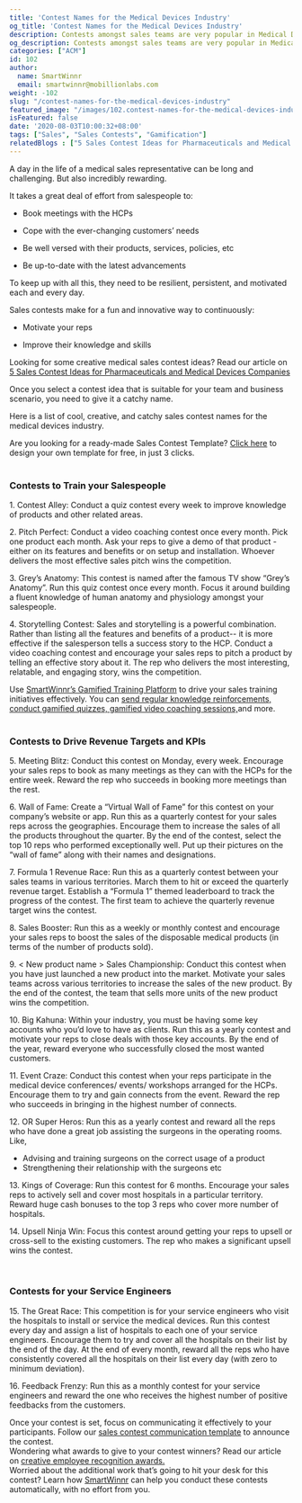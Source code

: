 ```yaml
---
title: 'Contest Names for the Medical Devices Industry'
og_title: 'Contest Names for the Medical Devices Industry'
description: Contests amongst sales teams are very popular in Medical Devices. It could be to drive sales targets or to make learning fun and exciting. Here are some cool, creative, and catchy sales contest names.
og_description: Contests amongst sales teams are very popular in Medical Devices. It could be to drive sales targets or to make learning fun and exciting. Here are some cool, creative, and catchy sales contest names.
categories: ["ACM"]
id: 102
author:
  name: SmartWinnr
  email: smartwinnr@mobillionlabs.com
weight: -102
slug: "/contest-names-for-the-medical-devices-industry"
featured_image: "/images/102.contest-names-for-the-medical-devices-industry.jpg"
isFeatured: false
date: '2020-08-03T10:00:32+08:00'
tags: ["Sales", "Sales Contests", "Gamification"]
relatedBlogs : ["5 Sales Contest Ideas for Pharmaceuticals and Medical Devices Companies", "Top 20 Sales Contest Names", "25 Creative Sales Team Names", "23 Sales incentive ideas to keep your sales team motivated", "Sales Contest Communication Template"]
---
```


A day in the life of a medical sales representative can be long and challenging. But also incredibly rewarding. 

It takes a great deal of effort from salespeople to:

* Book meetings with the HCPs

* Cope with the ever-changing customers’ needs

* Be well versed with their products, services, policies, etc

* Be up-to-date with the latest advancements

To keep up with all this, they need to be resilient, persistent, and motivated each and every day.

Sales contests make for a fun and innovative way to continuously: 

* Motivate your reps 

* Improve their knowledge and skills

<div class="ml_text_italic ml-margin-bottom10">Looking for some creative medical sales contest ideas? Read our article on <a href="https://www.smartwinnr.com/post/5-sales-contests-for-pharma-and-medical-device-companies/" target="_blank" class="ml-desc-text">5 Sales Contest Ideas for Pharmaceuticals and Medical Devices Companies</a></div>  

Once you select a contest idea that is suitable for your team and business scenario, you need to give it a catchy name. 

Here is a list of cool, creative, and catchy sales contest names for the medical devices industry.

<div class="ml_pro_tip ml-margin-top20 ml-margin-bottom20">
  Are you looking for a ready-made <span class="ml_text_bold">Sales Contest Template?</span> <a href="https://tools.smartwinnr.com" target="_blank" class="ml_custom_link">Click here</a> to design your own template for free, in just 3 clicks.
</div>

<br>

### **Contests to Train your Salespeople**

<div class="ml-margin-left10">
  <p><span class="ml_text_bold"> 1. Contest Alley: </span>Conduct a quiz contest every week to <span class="ml_highlighted_text">improve knowledge of products</span> and other related areas.</p>
  <p><span class="ml_text_bold"> 2. Pitch Perfect: </span>Conduct a video coaching contest once every month. Pick one product each month. Ask your reps to give a demo of that product - either on its features and benefits or on setup and installation. Whoever delivers the most <span class="ml_highlighted_text">effective sales pitch</span> wins the competition. </p>
  <p><span class="ml_text_bold"> 3. Grey’s Anatomy: </span>This contest is named after the famous TV show “Grey’s Anatomy”. Run this quiz contest once every month. Focus it around building a fluent <span class="ml_highlighted_text">knowledge of human anatomy and physiology</span> amongst your salespeople.</p>
  <p><span class="ml_text_bold"> 4. Storytelling Contest: </span><span class="ml_highlighted_text">Sales and storytelling</span> is a powerful combination. Rather than listing all the features and benefits of a product-- it is more effective if the salesperson tells a success story to the HCP. Conduct a video coaching contest and encourage your sales reps to pitch a product by telling an effective story about it. The rep who delivers the most interesting, relatable, and engaging story, wins the competition.</p>
</div>

<div class="ml_text_italic ml-margin-bottom10">Use <a href="https://www.smartwinnr.com/product/targeted-learning/" target="_blank" class="ml-desc-text">SmartWinnr’s Gamified Training Platform</a> to drive your sales training initiatives effectively. You can <a href="https://www.smartwinnr.com/product/targeted-learning/" target="_blank" class="ml-desc-text">send regular knowledge reinforcements, conduct gamified quizzes, </a><a href="https://www.smartwinnr.com/product/sales-coaching/" target="_blank" class="ml-desc-text"> gamified video coaching sessions,</a>and more.</div>

<br>

### **Contests to Drive Revenue Targets and KPIs**

<div class="ml-margin-left10">
  <p><span class="ml_text_bold"> 5. Meeting Blitz: </span>Conduct this contest on Monday, every week. Encourage your sales reps to <span class="ml_highlighted_text">book as many meetings</span> as they can with the HCPs for the entire week. Reward the rep who succeeds in booking more meetings than the rest.</p>
  <p><span class="ml_text_bold"> 6. Wall of Fame: </span>Create a “Virtual Wall of Fame” for this contest on your company’s website or app. Run this as a quarterly contest for your sales reps across the geographies. Encourage them to increase the <span class="ml_highlighted_text">sales of all the products</span> throughout the quarter. By the end of the contest, select the top 10 reps who performed exceptionally well. Put up their pictures on the “wall of fame” along with their names and designations. </p>
  <p><span class="ml_text_bold"> 7. Formula 1 Revenue Race: </span>Run this as a quarterly contest between your sales teams in various territories. March them to hit or exceed the <span class="ml_highlighted_text">quarterly revenue target.</span> Establish a “Formula 1” themed leaderboard to track the progress of the contest. The first team to achieve the quarterly revenue target wins the contest.</p>
  <p><span class="ml_text_bold"> 8. Sales Booster: </span>Run this as a weekly or monthly contest and encourage your sales reps to boost the sales of the <span class="ml_highlighted_text">disposable</span> medical products (in terms of the number of products sold).</p>
  <p><span class="ml_text_bold"> 9. < New product name > Sales Championship: </span>Conduct this contest when you have just <span class="ml_highlighted_text">launched a new product</span> into the market. Motivate your sales teams across various territories to increase the sales of the new product. By the end of the contest, the team that sells more units of the new product wins the competition.</p>
  <p><span class="ml_text_bold"> 10. Big Kahuna: </span>Within your industry, you must be having some <span class="ml_highlighted_text">key accounts</span> who you’d love to have as clients. Run this as a yearly contest and motivate your reps to close deals with those key accounts. By the end of the year, reward everyone who successfully closed the most wanted customers.</p>
  <p><span class="ml_text_bold"> 11. Event Craze: </span>Conduct this contest when your reps participate in the medical device conferences/ events/ workshops arranged for the HCPs. Encourage them to try and <span class="ml_highlighted_text">gain connects from the event.</span> Reward the rep who succeeds in bringing in the highest number of connects. </p>
  <p><span class="ml_text_bold"> 12. OR Super Heros: </span>Run this as a yearly contest and reward all the reps who have done a great job <span class="ml_highlighted_text">assisting the surgeons</span> in the operating rooms. Like, </p>
  <ul>
    <li>Advising and training surgeons on the correct usage of a product</li>
    <li>Strengthening their relationship with the surgeons etc</li>
  </ul>
  <p><span class="ml_text_bold"> 13. Kings of Coverage: </span>Run this contest for 6 months. Encourage your sales reps to actively sell and <span class="ml_highlighted_text">cover most hospitals</span> in a particular territory. Reward huge cash bonuses to the top 3 reps who cover more number of hospitals. </p>
  <p><span class="ml_text_bold"> 14. Upsell Ninja Win: </span>Focus this contest around getting your reps to <span class="ml_highlighted_text">upsell or cross-sell to the existing customers.</span> The rep who makes a significant upsell wins the contest. </p>
</div>

<br>

### **Contests for your Service Engineers**

<div class="ml-margin-left10">
  <p><span class="ml_text_bold"> 15. The Great Race: </span>This competition is for your service engineers who visit the hospitals to install or service the medical devices. Run this contest every day and assign a list of hospitals to each one of your service engineers. Encourage them to try and <span class="ml_highlighted_text">cover all the hospitals on their list</span> by the end of the day. At the end of every month, reward all the reps who have consistently covered all the hospitals on their list every day (with zero to minimum deviation). </p>
  <p><span class="ml_text_bold"> 16. Feedback Frenzy: </span>Run this as a monthly contest for your service engineers and reward the one who receives the <span class="ml_highlighted_text">highest number of positive feedbacks from the customers.</span></p>
</div>

<div class="ml_text_italic ml-margin-bottom10">Once your contest is set, focus on communicating it effectively to your participants. Follow our <a href="https://www.smartwinnr.com/post/sales-contest-communication-template/" target="_blank" class="ml-desc-text">sales contest communication template</a> to announce the contest.</div>  

<div class="ml_text_italic ml-margin-bottom10">Wondering what awards to give to your contest winners? Read our article on <a href="https://www.smartwinnr.com/post/creative-employee-recognition-award-names/" target="_blank" class="ml-desc-text">creative employee recognition awards.</a></div>  

<div class="ml_text_italic ml-margin-bottom10">Worried about the additional work that’s going to hit your desk for this contest? Learn how <a href="https://www.smartwinnr.com/product/sales-contest/" target="_blank" class="ml-desc-text">SmartWinnr</a> can help you conduct these contests automatically, with no effort from you.</div>